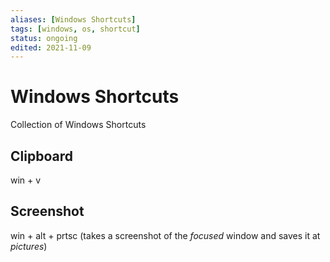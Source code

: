```yaml
---
aliases: [Windows Shortcuts]
tags: [windows, os, shortcut]
status: ongoing
edited: 2021-11-09
---
```


# Windows Shortcuts
Collection of Windows Shortcuts

## Clipboard
win + v

## Screenshot
win + alt + prtsc
(takes a screenshot of the _focused_ window and saves it at _pictures_)
